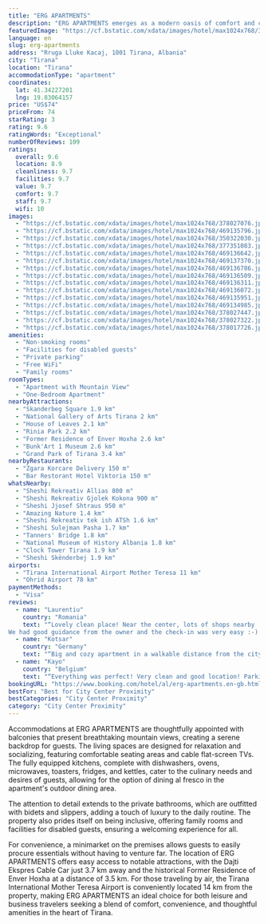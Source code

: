 ```yaml
---
title: "ERG APARTMENTS"
description: "ERG APARTMENTS emerges as a modern oasis of comfort and convenience, situated just 3."
featuredImage: "https://cf.bstatic.com/xdata/images/hotel/max1024x768/378027076.jpg?k=6152881b2b1866868aff6c2edbee5900510a67d3a7ea79d8de34a5fdb43a7972&o=&hp=1"
language: en
slug: erg-apartments
address: "Rruga Lluke Kacaj, 1001 Tirana, Albania"
city: "Tirana"
location: "Tirana"
accommodationType: "apartment"
coordinates:
  lat: 41.34227201
  lng: 19.83064157
price: "US$74"
priceFrom: 74
starRating: 3
rating: 9.6
ratingWords: "Exceptional"
numberOfReviews: 109
ratings:
  overall: 9.6
  location: 8.9
  cleanliness: 9.7
  facilities: 9.7
  value: 9.7
  comfort: 9.7
  staff: 9.7
  wifi: 10
images:
  - "https://cf.bstatic.com/xdata/images/hotel/max1024x768/378027076.jpg?k=6152881b2b1866868aff6c2edbee5900510a67d3a7ea79d8de34a5fdb43a7972&o=&hp=1"
  - "https://cf.bstatic.com/xdata/images/hotel/max1024x768/469135796.jpg?k=d8ad96c1ba43935fda904457ccd1b647111952cbcf2c9824e788a197404f1411&o=&hp=1"
  - "https://cf.bstatic.com/xdata/images/hotel/max1024x768/350322030.jpg?k=87ecb60c703123ad8dc5e4ec364d1fd523f9a4e09b18e17a396c6d7dea2561e8&o=&hp=1"
  - "https://cf.bstatic.com/xdata/images/hotel/max1024x768/377351083.jpg?k=175d3bd12d9f8fdaf980b42b2769b5c28c89349ff7223eaca95df3f60e1765de&o=&hp=1"
  - "https://cf.bstatic.com/xdata/images/hotel/max1024x768/469136642.jpg?k=4dadc6b3aacf4e1645a4ee77415e11754a38e296af1da8ecd8c59519d7785f61&o=&hp=1"
  - "https://cf.bstatic.com/xdata/images/hotel/max1024x768/469137370.jpg?k=048eb24019cc9468616f8597fbc8fbc2f427a7e8e50dd701496c681cc6d8c4a5&o=&hp=1"
  - "https://cf.bstatic.com/xdata/images/hotel/max1024x768/469136786.jpg?k=864266ec6bdbb3c48868f7ea8fd68b03b5f7f20632b606383a39de2c71b52e5a&o=&hp=1"
  - "https://cf.bstatic.com/xdata/images/hotel/max1024x768/469136509.jpg?k=39c718132d9410a5f40b8f56c6d4b9cf243ac73038a2bc60eb7b6b5b07fe4553&o=&hp=1"
  - "https://cf.bstatic.com/xdata/images/hotel/max1024x768/469136311.jpg?k=8a204c188c3083f56265f18860785f4937e7617a93375ec9077c7101fdf41efe&o=&hp=1"
  - "https://cf.bstatic.com/xdata/images/hotel/max1024x768/469136072.jpg?k=df640a865cc93c8eb6e2fc32f70213493add284c26b75963319c793d479bc46c&o=&hp=1"
  - "https://cf.bstatic.com/xdata/images/hotel/max1024x768/469135951.jpg?k=e070754184d8eb8bc0f85137eaccfc38d482995a4f9fe704a5061b024a06ef90&o=&hp=1"
  - "https://cf.bstatic.com/xdata/images/hotel/max1024x768/469134985.jpg?k=cee43243198c0f8d5988176e3e6e67cf8b01ac473779e7199270b8bb364974be&o=&hp=1"
  - "https://cf.bstatic.com/xdata/images/hotel/max1024x768/378027447.jpg?k=40ea406c0048cf2f40b49a716496b33306d0bb8e0f9fc117eb2a4f347f7b8ceb&o=&hp=1"
  - "https://cf.bstatic.com/xdata/images/hotel/max1024x768/378027322.jpg?k=bf92bdf400ade44110faff49b8108646e6e22fe35e0d7874942fb43797eedfb8&o=&hp=1"
  - "https://cf.bstatic.com/xdata/images/hotel/max1024x768/378017726.jpg?k=be02f8977853b54f6929f085a4c3de1dd866bacf1d669f2418299f1da20ad663&o=&hp=1"
amenities:
  - "Non-smoking rooms"
  - "Facilities for disabled guests"
  - "Private parking"
  - "Free WiFi"
  - "Family rooms"
roomTypes:
  - "Apartment with Mountain View"
  - "One-Bedroom Apartment"
nearbyAttractions:
  - "Skanderbeg Square 1.9 km"
  - "National Gallery of Arts Tirana 2 km"
  - "House of Leaves 2.1 km"
  - "Rinia Park 2.2 km"
  - "Former Residence of Enver Hoxha 2.6 km"
  - "Bunk'Art 1 Museum 2.6 km"
  - "Grand Park of Tirana 3.4 km"
nearbyRestaurants:
  - "Zgara Korcare Delivery 150 m"
  - "Bar Restorant Hotel Viktoria 150 m"
whatsNearby:
  - "Sheshi Rekreativ Allias 800 m"
  - "Sheshi Rekreativ Gjolek Kokona 900 m"
  - "Sheshi Jjosef Shtraus 950 m"
  - "Amazing Nature 1.4 km"
  - "Sheshi Rekreativ tek ish ATSh 1.6 km"
  - "Sheshi Sulejman Pasha 1.7 km"
  - "Tanners' Bridge 1.8 km"
  - "National Museum of History Albania 1.8 km"
  - "Clock Tower Tirana 1.9 km"
  - "Sheshi Skënderbej 1.9 km"
airports:
  - "Tirana International Airport Mother Teresa 11 km"
  - "Ohrid Airport 78 km"
paymentMethods:
  - "Visa"
reviews:
  - name: "Laurentiu"
    country: "Romania"
    text: "“Lovely clean place! Near the center, lots of shops nearby !
We had good guidance from the owner and the check-in was very easy :-)!”"
  - name: "Kotsar"
    country: "Germany"
    text: "“Big and cozy apartment in a walkable distance from the city center”"
  - name: "Kayo"
    country: "Belgium"
    text: "“Everything was perfect! Very clean and good location! Parking under the building! Owner was very friendly, she gave us some good tips for tirana! We loved everything! I miss albania already. 🇦🇱 thank you for the great experience!”"
bookingURL: "https://www.booking.com/hotel/al/erg-apartments.en-gb.html?aid=8035640"
bestFor: "Best for City Center Proximity"
bestCategories: "City Center Proximity"
category: "City Center Proximity"
---
```


Accommodations at ERG APARTMENTS are thoughtfully appointed with balconies that present breathtaking mountain views, creating a serene backdrop for guests. The living spaces are designed for relaxation and socializing, featuring comfortable seating areas and cable flat-screen TVs. The fully equipped kitchens, complete with dishwashers, ovens, microwaves, toasters, fridges, and kettles, cater to the culinary needs and desires of guests, allowing for the option of dining al fresco in the apartment's outdoor dining area.

The attention to detail extends to the private bathrooms, which are outfitted with bidets and slippers, adding a touch of luxury to the daily routine. The property also prides itself on being inclusive, offering family rooms and facilities for disabled guests, ensuring a welcoming experience for all.

For convenience, a minimarket on the premises allows guests to easily procure essentials without having to venture far. The location of ERG APARTMENTS offers easy access to notable attractions, with the Dajti Ekspres Cable Car just 3.7 km away and the historical Former Residence of Enver Hoxha at a distance of 3.5 km. For those traveling by air, the Tirana International Mother Teresa Airport is conveniently located 14 km from the property, making ERG APARTMENTS an ideal choice for both leisure and business travelers seeking a blend of comfort, convenience, and thoughtful amenities in the heart of Tirana.
